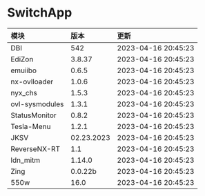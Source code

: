 # SwitchApp

|模块|版本|更新|
|:-|:-|:-|
|DBI|542|2023-04-16 20:45:23|
|EdiZon|3.8.37|2023-04-16 20:45:23|
|emuiibo|0.6.5|2023-04-16 20:45:23|
|nx-ovlloader|1.0.6|2023-04-16 20:45:23|
|nyx_chs|1.5.3|2023-04-16 20:45:23|
|ovl-sysmodules|1.3.1|2023-04-16 20:45:23|
|StatusMonitor|0.8.2|2023-04-16 20:45:23|
|Tesla-Menu|1.2.1|2023-04-16 20:45:23|
|JKSV|02.23.2023|2023-04-16 20:45:23|
|ReverseNX-RT|1.1|2023-04-16 20:45:23|
|ldn_mitm|1.14.0|2023-04-16 20:45:23|
|Zing|0.0.22b|2023-04-16 20:45:23|
|550w|16.0|2023-04-16 20:45:23|
